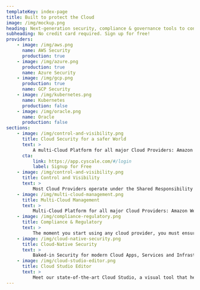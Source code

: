 ```yaml
---
templateKey: index-page
title: Built to protect the Cloud
image: /img/mockup.png
heading: Next-generation security, compliance & governance tools to continuously identify vulnerabilities, avoid data loss & protect cloud environments with automatic remediations.
subheading: No credit card required. Sign up for free!
providers:
    - image: /img/aws.png
      name: AWS Security
      production: true
    - image: /img/azure.png
      production: true
      name: Azure Security
    - image: /img/gcp.png
      production: true
      name: GCP Security
    - image: /img/kubernetes.png
      name: Kubernetes
      production: false
    - image: /img/oracle.png
      name: Oracle
      production: false
sections:
    - image: /img/control-and-visibility.png
      title: Cloud Security for a safer World
      text: >
          A multi-Cloud Platform for all major Cloud Providers: Amazon Web Services, Microsoft Azure, Google Cloud, Oracle Cloud and IBM Cloud. We handle Cloud Native Security (VMs, Network, Serverless, Databases, Apps), Vulnerability and Threat Management, Cloud Inventory, Cost reduction, Compliance and Secure Cloud Design.
      cta:
          link: https://app.cyscale.com/#/login
          label: Signup for Free
    - image: /img/control-and-visibility.png
      title: Control and Visibility
      text: >
          Most Cloud Providers operate under the Shared Responsibility Model, which puts you in charge of Security in the Cloud. You have the responsibility to protect your biggest asset: your data. Having a single dashboard to visualise and protect your multi-cloud infrastructure is the best way to tackle the advanced persistent threats targeting the Cloud.
    - image: /img/multi-cloud-management.png
      title: Multi-Cloud Management
      text: >
          Multi-Cloud Platform for all major Cloud Providers: Amazon Web Services, Microsoft Azure, Google Cloud, Oracle Cloud and IBM Cloud. We handle Cloud Native Security (VMs, Network, Serverless, Databases, Apps), Vulnerability and Threat Management, Cloud Inventory, Cost reduction, Compliance and Secure Design.
    - image: /img/compliance-regulatory.png
      title: Compliance & Regulatory
      text: >
          The moment you start using any cloud provider, you must ensure compliance with various regulations and certifications. Each industry is different and can fall under the incidence of sector-specific legislation such as HIPAA for health data in the US or NIST for organizations working with the US government or general standards like CIS or PCI-DSS for payments. Increasingly though, general data protection regulations such as the GDPR in Europe, CCPA in California, LGPD in Brazil etc. have made data protection mandatory by law, with hefty fines applied to those who do not comply with their requirements. We can help you with all of them by automating and generating Compliance Assessments for each of your cloud environments.
    - image: /img/cloud-native-security.png
      title: Cloud-Native Security
      text: >
          Baked-in Security for modern Cloud Apps, Services and Infrastructures. Kubernetes, Docker images and containers, Terraform, Serverless, Cloud Resources… too many to even remember, let alone manage! We have you covered with a single, agentless tool, so that you don’t have to install and maintain anything. Cyscale Platform was born in the Cloud to protect the Cloud. Make Cyscale your Cloud Native Team today!
    - image: /img/cloud-studio-editor.png
      title: Cloud Studio Editor
      text: >
          Meet our state-of-the-art Cloud Studio, a visual tool that helps you design and deploy your cloud infrastructures with security in mind while knowing the costs upfront and ensuring continuous regulatory compliance. No other product out there offers this functionality. Have a Secure Cloud, your way! Without code, scripts and months of cloud training and certifications.
---
```

